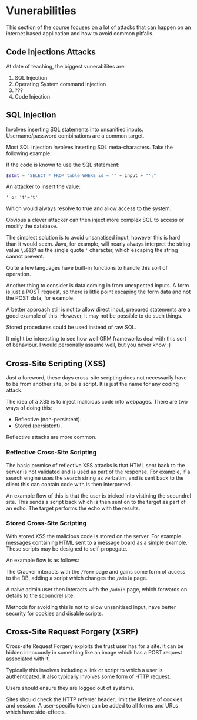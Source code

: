 Vunerabilities
==============

This section of the course focuses on a lot of attacks that can happen on an internet based application and how to avoid common pitfalls.

Code Injections Attacks
-----------------------

At date of teaching, the biggest vunerabilites are:

1. SQL Injection
2. Operating System command injection
3. ???
4. Code Injection

SQL Injection
-------------

Involves inserting SQL statements into unsanitied inputs. Username/password combinations are a common target.

Most SQL injection involves inserting SQL meta-characters. Take the following example:

If the code is known to use the SQL statement:

```php
$stmt = "SELECT * FROM table WHERE id = '" + input + "';"
```

An attacker to insert the value:

```
' or 't'='t'
```

Which would always resolve to true and allow access to the system.

Obvious a clever attacker can then inject more complex SQL to access or modify the database.

The simplest solution is to avoid unsanatised input, however this is hard than it would seem. Java, for example, will nearly always interpret the string value `\u0027` as the single quote `'` character, which escaping the string cannot prevent.

Quite a few languages have built-in functions to handle this sort of operation.

Another thing to consider is data coming in from unexpected inputs. A form is just a POST request, so there is little point escaping the form data and not the POST data, for example.

A better approach still is not to allow direct input, prepared statements are a good example of this. However, it may not be possible to do such things.

Stored procedures could be used instead of raw SQL.

It might be interesting to see how well ORM frameworks deal with this sort of behaviour. I would personally assume well, but you never know :)

Cross-Site Scripting (XSS)
--------------------------

Just a foreword, these days cross-site scripting does not necessarily have to be from another site, or be a script. It is just the name for any coding attack.

The idea of a XSS is to inject malicious code into webpages. There are two ways of doing this:

* Reflective (non-persistent).
* Stored (persistent).

Reflective attacks are more common.

### Reflective Cross-Site Scripting

The basic premise of reflective XSS attacks is that HTML sent back to the server is not validated and is used as part of the response. For example, if a search engine uses the search string as verbatim, and is sent back to the client this can contain code with is then interpreted.

An example flow of this is that the user is tricked into vistining the scoundrel site. This sends a script back which is then sent on to the target as part of an echo. The target performs the echo with the results.

### Stored Cross-Site Scripting

With stored XSS the malicious code is stored on the server. For example messages containing HTML sent to a message board as a simple example. These scripts may be designed to self-propegate.

An example flow is as follows:

The Cracker interacts with the `/form` page and gains some form of access to the DB, adding a script which changes the `/admin` page.

A naive admin user then interacts with the `/admin` page, which forwards on details to the scoundrel site.

Methods for avoiding this is not to allow unsanitised input, have better security for cookies and disable scripts.

Cross-Site Request Forgery (XSRF)
---------------------------------

Cross-site Request Forgery exploits the trust user has for a site. It can be hidden innocously in something like an image which has a POST request associated with it.

Typically this involves including a link or script to which a user is authenticated. It also typically involves some form of HTTP request.

Users should ensure they are logged out of systems.

Sites should check the HTTP referrer header, limit the lifetime of cookies and session. A user-specific token can be added to all forms and URLs which have side-effects.
